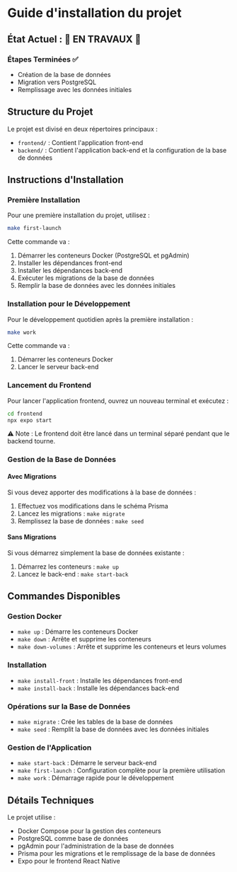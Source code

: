 # Guide d'installation du projet

## État Actuel : 🚧 EN TRAVAUX 🚧

### Étapes Terminées ✅

- Création de la base de données
- Migration vers PostgreSQL
- Remplissage avec les données initiales

## Structure du Projet

Le projet est divisé en deux répertoires principaux :

- `frontend/` : Contient l'application front-end
- `backend/` : Contient l'application back-end et la configuration de la base de données

## Instructions d'Installation

### Première Installation

Pour une première installation du projet, utilisez :

```bash
make first-launch
```

Cette commande va :

1. Démarrer les conteneurs Docker (PostgreSQL et pgAdmin)
2. Installer les dépendances front-end
3. Installer les dépendances back-end
4. Exécuter les migrations de la base de données
5. Remplir la base de données avec les données initiales

### Installation pour le Développement

Pour le développement quotidien après la première installation :

```bash
make work
```

Cette commande va :

1. Démarrer les conteneurs Docker
2. Lancer le serveur back-end

### Lancement du Frontend

Pour lancer l'application frontend, ouvrez un nouveau terminal et exécutez :

```bash
cd frontend
npx expo start
```

⚠️ Note : Le frontend doit être lancé dans un terminal séparé pendant que le backend tourne.

### Gestion de la Base de Données

#### Avec Migrations

Si vous devez apporter des modifications à la base de données :

1. Effectuez vos modifications dans le schéma Prisma
2. Lancez les migrations : `make migrate`
3. Remplissez la base de données : `make seed`

#### Sans Migrations

Si vous démarrez simplement la base de données existante :

1. Démarrez les conteneurs : `make up`
2. Lancez le back-end : `make start-back`

## Commandes Disponibles

### Gestion Docker

- `make up` : Démarre les conteneurs Docker
- `make down` : Arrête et supprime les conteneurs
- `make down-volumes` : Arrête et supprime les conteneurs et leurs volumes

### Installation

- `make install-front` : Installe les dépendances front-end
- `make install-back` : Installe les dépendances back-end

### Opérations sur la Base de Données

- `make migrate` : Crée les tables de la base de données
- `make seed` : Remplit la base de données avec les données initiales

### Gestion de l'Application

- `make start-back` : Démarre le serveur back-end
- `make first-launch` : Configuration complète pour la première utilisation
- `make work` : Démarrage rapide pour le développement

## Détails Techniques

Le projet utilise :

- Docker Compose pour la gestion des conteneurs
- PostgreSQL comme base de données
- pgAdmin pour l'administration de la base de données
- Prisma pour les migrations et le remplissage de la base de données
- Expo pour le frontend React Native

